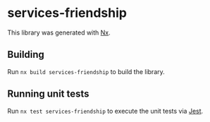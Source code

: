 # services-friendship

This library was generated with [Nx](https://nx.dev).

## Building

Run `nx build services-friendship` to build the library.

## Running unit tests

Run `nx test services-friendship` to execute the unit tests via [Jest](https://jestjs.io).

